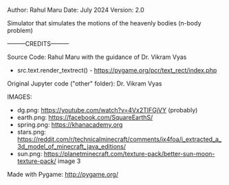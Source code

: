 Author: Rahul Maru
Date: July 2024
Version: 2.0

Simulator that simulates the motions of the heavenly bodies (n-body problem)

———CREDITS———

Source Code: Rahul Maru with the guidance of Dr. Vikram Vyas
- src.text.render_textrect() - https://pygame.org/pcr/text_rect/index.php

Original Jupyter code ("other" folder): Dr. Vikram Vyas

IMAGES:
- dg.png: https://youtube.com/watch?v=4Vx2TIFGjVY (probably)
- earth.png: https://facebook.com/SquareEarthS/
- spring.png: https://khanacademy.org
- stars.png: https://reddit.com/r/technicalminecraft/comments/ix4foa/i_extracted_a_3d_model_of_minecraft_java_editions/
- sun.png: https://planetminecraft.com/texture-pack/better-sun-moon-texture-pack/ image 3

Made with Pygame: http://pygame.org/

